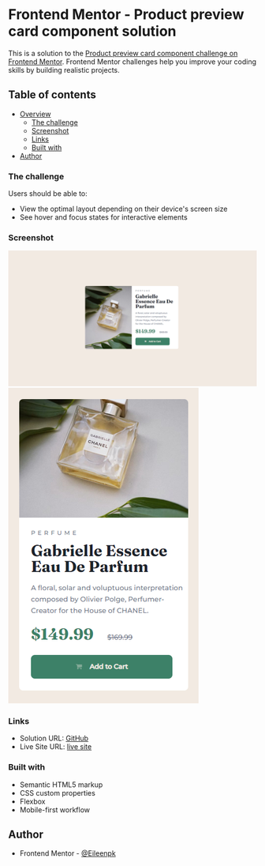 # Frontend Mentor - Product preview card component solution

This is a solution to the [Product preview card component challenge on Frontend Mentor](https://www.frontendmentor.io/challenges/product-preview-card-component-GO7UmttRfa). Frontend Mentor challenges help you improve your coding skills by building realistic projects. 

## Table of contents

- [Overview](#overview)
  - [The challenge](#the-challenge)
  - [Screenshot](#screenshot)
  - [Links](#links)
  - [Built with](#built-with)
- [Author](#author)


### The challenge

Users should be able to:

- View the optimal layout depending on their device's screen size
- See hover and focus states for interactive elements

### Screenshot

![screen shot of full screen webpage](https://github.com/Eileenpk/product-preview-card-component/blob/main/images/ScreenShot%20full%20view.png)
![screen shot of mobile webpage](https://github.com/Eileenpk/product-preview-card-component/blob/main/images/ScreenShot%20mobile%20view.png)
### Links

- Solution URL: [GitHub](https://github.com/Eileenpk/product-preview-card-component)
- Live Site URL: [live site](https://eileenpk.github.io/product-preview-card-component/)

### Built with

- Semantic HTML5 markup
- CSS custom properties
- Flexbox
- Mobile-first workflow

## Author

- Frontend Mentor - [@Eileenpk](https://www.frontendmentor.io/profile/yourusername)



